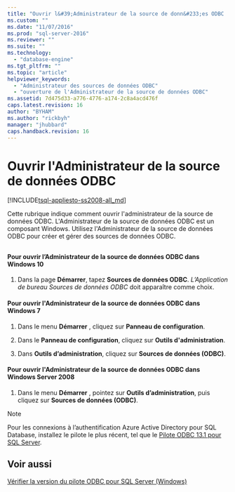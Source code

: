 ```yaml
---
title: "Ouvrir l&#39;Administrateur de la source de donn&#233;es ODBC | Microsoft Docs"
ms.custom: ""
ms.date: "11/07/2016"
ms.prod: "sql-server-2016"
ms.reviewer: ""
ms.suite: ""
ms.technology: 
  - "database-engine"
ms.tgt_pltfrm: ""
ms.topic: "article"
helpviewer_keywords: 
  - "Administrateur des sources de données ODBC"
  - "ouverture de l'Administrateur de la source de données ODBC"
ms.assetid: 7d475d33-a776-4776-a174-2c8a4acd476f
caps.latest.revision: 16
author: "BYHAM"
ms.author: "rickbyh"
manager: "jhubbard"
caps.handback.revision: 16
---
```

# Ouvrir l&#39;Administrateur de la source de donn&#233;es ODBC
[!INCLUDE[tsql-appliesto-ss2008-all_md](../../includes/tsql-appliesto-ss2008-all-md.md)]

  Cette rubrique indique comment ouvrir l'administrateur de la source de données ODBC. L'Administrateur de la source de données ODBC est un composant Windows. Utilisez l'Administrateur de la source de données ODBC pour créer et gérer des sources de données ODBC.  
  
##  <a name="SSMSProcedure"></a>  

#### <a name="to-open-the-odbc-data-source-administrator-in-windows-10"></a>Pour ouvrir l’Administrateur de la source de données ODBC dans Windows 10   

1.  Dans la page **Démarrer**, tapez **Sources de données ODBC**. *L’Application de bureau Sources de données ODBC* doit apparaître comme choix. 

  
#### <a name="to-open-the-odbc-data-source-administrator-in-windows-7"></a>Pour ouvrir l'Administrateur de la source de données ODBC dans Windows 7  
  
1.  Dans le menu **Démarrer** , cliquez sur **Panneau de configuration**.  
  
2.  Dans le **Panneau de configuration**, cliquez sur **Outils d'administration**.  
  
3.  Dans **Outils d’administration**, cliquez sur **Sources de données (ODBC)**.  


#### <a name="to-open-the-odbc-data-source-administrator-in-windows-server-2008"></a>Pour ouvrir l'Administrateur de la source de données ODBC dans Windows Server 2008  
  
1.  Dans le menu **Démarrer** , pointez sur **Outils d’administration**, puis cliquez sur **Sources de données (ODBC)**.  


> [!NOTE]  
>  Pour les connexions à l’authentification Azure Active Directory pour SQL Database, installez le pilote le plus récent, tel que le [Pilote ODBC 13.1 pour SQL Server](https://www.microsoft.com/download/details.aspx?id=53339).   
  
## <a name="see-also"></a>Voir aussi  
 [Vérifier la version du pilote ODBC pour SQL Server &#40;Windows&#41;](../../database-engine/configure-windows/check-the-odbc-sql-server-driver-version-windows.md)  
  
  